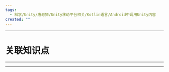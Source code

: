 ```yaml
---
tags:
  - 科学/Unity/唐老狮/Unity移动平台相关/Kotlin语言/Android中调用Unity内容
created: ""
---
```


---
# 关联知识点



---




---